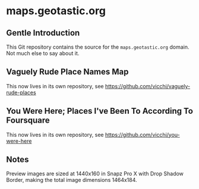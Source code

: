 # maps.geotastic.org

## Gentle Introduction

This Git repository contains the source for the `maps.geotastic.org` domain. Not much else to say about it.

## Vaguely Rude Place Names Map

This now lives in its own repository, see https://github.com/vicchi/vaguely-rude-places

## You Were Here; Places I've Been To According To Foursquare

This now lives in its own repository, see https://github.com/vicchi/you-were-here

## Notes

Preview images are sized at 1440x160 in Snapz Pro X with Drop Shadow Border, making the total image dimensions 1464x184.